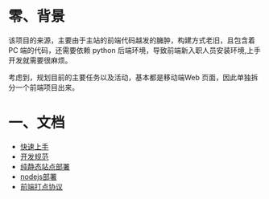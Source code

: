 # 零、背景

该项目的来源，主要由于主站的前端代码越发的臃肿，构建方式老旧，且包含着 PC 端的代码，还需要依赖 python 后端环境，导致前端新入职人员安装环境,上手开发就需要很麻烦。

考虑到，规划目前的主要任务以及活动，基本都是移动端Web 页面，因此单独拆分一个前端项目出来。


# 一、文档

- [快速上手](https://git.lcgc.work/fe/scaffold-fe/wikis/get-start)
- [开发规范](https://git.lcgc.work/fe/scaffold-fe/wikis/development-guidelines)
- [纯静态站点部署](https://git.lcgc.work/fe/scaffold-fe/wikis/how-to-deploy-static)
- [nodejs部署](https://git.lcgc.work/fe/scaffold-fe/wikis/how-to-deploy-nodejs)
- [前端打点协议](https://git.lcgc.work/guihua/solar-fe/wikis/https://git.lcgc.work/dw/pandora/blob/master/doc/protocol/pb_fe.md)




